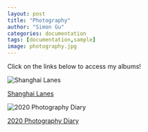 ```yaml
---
layout: post
title: "Photography"
author: "Simon Gu"
categories: documentation
tags: [documentation,sample]
image: photography.jpg
---
```


Click on the links below to access my albums!  

![Shanghai Lanes](shanghai-lanes.jpg)  
  
[Shanghai Lanes](https://photos.app.goo.gl/bRmubGPFA8RF9iWs7)  

![2020 Photography Diary](2020-photography-diary.jpg)  
  
[2020 Photography Diary](https://photos.app.goo.gl/Xh4bvMRzHjsB5S84A)  
